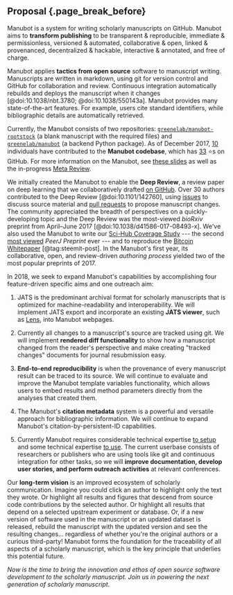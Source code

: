 ## Proposal {.page_break_before}

Manubot is a system for writing scholarly manuscripts on GitHub.
Manubot aims to **transform publishing** to be transparent & reproducible, immediate & permissionless, versioned & automated, collaborative & open, linked & provenanced, decentralized & hackable, interactive & annotated, and free of charge.

Manubot applies **tactics from open source** software to manuscript writing.
Manuscripts are written in markdown, using git for version control and GitHub for collaboration and review.
Continuous integration automatically rebuilds and deploys the manuscript when it changes [@doi:10.1038/nbt.3780; @doi:10.1038/550143a].
Manubot provides many state-of-the-art features.
For example, users cite standard identifiers, while bibliographic details are automatically retrieved.

Currently, the Manubot consists of two repositories: [`greenelab/manubot-rootstock`](https://github.com/greenelab/manubot-rootstock) (a blank manuscript with the required files) and [`greenelab/manubot`](https://github.com/greenelab/manubot) (a backend Python package).
As of December 2017, [10](https://github.com/greenelab/manubot-rootstock/graphs/contributors) individuals have contributed to the **Manubot codebase**, which has [33](https://github.com/greenelab/manubot-rootstock/stargazers) ⭐s on GitHub.
For more information on the Manubot, see [these slides](http://slides.com/dhimmel/manubot#/) as well as the in-progress [Meta Review](https://greenelab.github.io/meta-review/).

We initially created the Manubot to enable the **Deep Review**, a review paper on deep learning that we collaboratively drafted [on GitHub](https://github.com/greenelab/deep-review).
Over 30 authors contributed to the Deep Review [@doi:10.1101/142760], using [issues](https://github.com/greenelab/deep-review/issues?utf8=%E2%9C%93&q=is%3Aissue) to discuss source material and [pull requests](https://github.com/greenelab/deep-review/pulls?utf8=%E2%9C%93&q=is%3Apr) to propose manuscript changes.
The community appreciated the breadth of perspectives on a quickly-developing topic and the Deep Review was the most-viewed _bioRxiv_ preprint from April–June 2017 [@doi:10.1038/d41586-017-08493-x].
We've also used the Manubot to write our [Sci-Hub Coverage Study](https://greenelab.github.io/scihub-manuscript/) --- the second [most viewed](http://web.archive.org/web/20171221221858/http://www.prepubmed.org/top_preprints/) _PeerJ Preprint_ ever --- and to reproduce the [Bitcoin Whitepaper](https://dhimmel.github.io/bitcoin-whitepaper/) [@tag:steemit-post].
In the Manubot's first year, its collaborative, open, and review-driven _authoring process_ yielded two of the most popular preprints of 2017.

In 2018, we seek to expand Manubot's capabilities by accomplishing four feature-driven specific aims and one outreach aim:

1. JATS is the predominant archival format for scholarly manuscripts that is optimized for machine-readability and interoperability.
We will implement JATS export and incorporate an existing **JATS viewer**, such as [Lens](https://lens.elifesciences.org/about/), into Manubot webpages.

2. Currently all changes to a manuscript's source are tracked using git.
We will implement **rendered diff functionality** to show how a manuscript changed from the reader's perspective and make creating "tracked changes" documents for journal resubmission easy.

3. **End-to-end reproducibility** is when the provenance of every manuscript result can be traced to its source.
We will continue to evaluate and improve the Manubot template variables functionality, which allows users to embed results and method parameters directly from the analyses that created them.

4. The Manubot's **citation metadata** system is a powerful and versatile approach for bibliographic information.
We will continue to expand Manubot's citation-by-persistent-ID capabilities.

5. Currently Manubot requires considerable technical expertise [to setup](https://github.com/greenelab/manubot-rootstock/blob/f165f609f33b11fdf71a0db6435d4dd159f23973/SETUP.md) and some technical expertise [to use](https://github.com/greenelab/manubot-rootstock/blob/f165f609f33b11fdf71a0db6435d4dd159f23973/USAGE.md).
The current userbase consists of researchers or publishers who are using tools like git and continuous integration for other tasks, so we will **improve documentation, develop user stories, and perform outreach activities** at relevant conferences.

Our **long-term vision** is an improved ecosystem of scholarly communication.
Imagine you could click an author to highlight only the text they wrote.
Or highlight all results and figures that descend from source code contributions by the selected author.
Or highlight all results that depend on a selected upstream experiment or database.
Or, if a new version of software used in the manuscript or an updated dataset is released, rebuild the manuscript with the updated version and see the resulting changes...
regardless of whether you're the original authors or a curious third-party!
Manubot forms the foundation for the traceability of all aspects of a scholarly manuscript, which is the key principle that underlies this potential future.

_Now is the time to bring the innovation and ethos of open source software development to the scholarly manuscript.
Join us in powering the next generation of scholarly manuscript._
